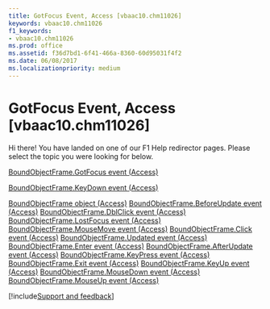 ```yaml
---
title: GotFocus Event, Access [vbaac10.chm11026]
keywords: vbaac10.chm11026
f1_keywords:
- vbaac10.chm11026
ms.prod: office
ms.assetid: f36d7bd1-6f41-466a-8360-60d95031f4f2
ms.date: 06/08/2017
ms.localizationpriority: medium
---
```



# GotFocus Event, Access [vbaac10.chm11026]

Hi there! You have landed on one of our F1 Help redirector pages. Please select the topic you were looking for below.

[BoundObjectFrame.GotFocus event (Access)](https://msdn.microsoft.com/library/f18f5756-b2d7-d91c-8cee-0c75f9194579%28Office.15%29.aspx)

[BoundObjectFrame.KeyDown event (Access)](https://msdn.microsoft.com/library/97bb4897-416c-b58b-fa14-164ebd053306%28Office.15%29.aspx)

[BoundObjectFrame object (Access)](https://msdn.microsoft.com/library/b3025672-60b8-e1d6-4769-1f724c9aa1ef%28Office.15%29.aspx)
[BoundObjectFrame.BeforeUpdate event (Access)](https://msdn.microsoft.com/library/4da166d5-1c6e-293c-c458-21817ffd78b9%28Office.15%29.aspx)
[BoundObjectFrame.DblClick event (Access)](https://msdn.microsoft.com/library/3417bf12-f99a-3792-bdf2-3022cd8590bc%28Office.15%29.aspx)
[BoundObjectFrame.LostFocus event (Access)](https://msdn.microsoft.com/library/33972d0c-fc22-458d-26c1-35e7035039bb%28Office.15%29.aspx)
[BoundObjectFrame.MouseMove event (Access)](https://msdn.microsoft.com/library/61c95d90-e3b1-a072-fcb0-66717cafb074%28Office.15%29.aspx)
[BoundObjectFrame.Click event (Access)](https://msdn.microsoft.com/library/0b602f76-f311-e8f4-bc3b-72a2427f5758%28Office.15%29.aspx)
[BoundObjectFrame.Updated event (Access)](https://msdn.microsoft.com/library/eb730f01-1a68-8016-5d87-738ff6b2553c%28Office.15%29.aspx)
[BoundObjectFrame.Enter event (Access)](https://msdn.microsoft.com/library/aec0a8ad-b85f-e39a-ede7-79d63a384f00%28Office.15%29.aspx)
[BoundObjectFrame.AfterUpdate event (Access)](https://msdn.microsoft.com/library/fdec60fb-99a5-fcdc-17d1-838db71d7ab3%28Office.15%29.aspx)
[BoundObjectFrame.KeyPress event (Access)](https://msdn.microsoft.com/library/c5e9760d-4a19-0249-e963-89a53c11966d%28Office.15%29.aspx)
[BoundObjectFrame.Exit event (Access)](https://msdn.microsoft.com/library/835b3b85-f9a7-387e-db1c-a75986c9d24f%28Office.15%29.aspx)
[BoundObjectFrame.KeyUp event (Access)](https://msdn.microsoft.com/library/1c7a4958-424b-3188-a46d-cc3204b4a2e0%28Office.15%29.aspx)
[BoundObjectFrame.MouseDown event (Access)](https://msdn.microsoft.com/library/c1715e90-2f97-4778-6b4c-ceff7f813a9f%28Office.15%29.aspx)
[BoundObjectFrame.MouseUp event (Access)](https://msdn.microsoft.com/library/d37ac9b3-e9eb-113c-289a-db8d5b7cf125%28Office.15%29.aspx)

[!include[Support and feedback](~/includes/feedback-boilerplate.md)]
